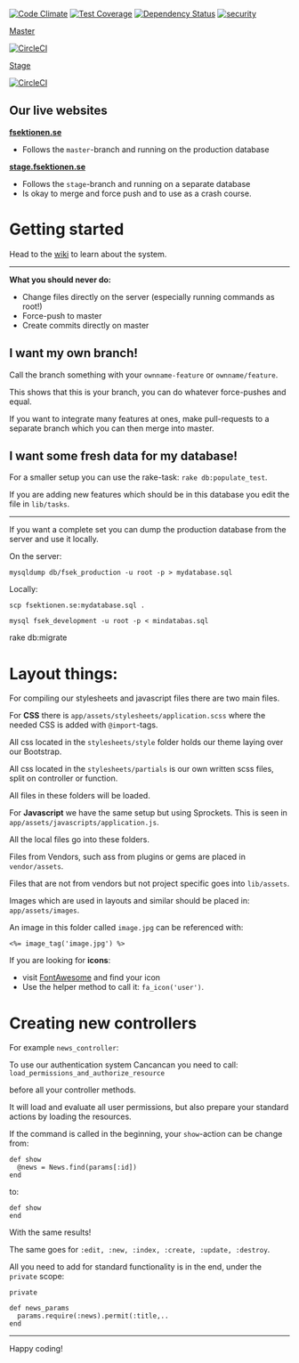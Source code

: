 [![Code Climate](https://codeclimate.com/github/fsek/web/badges/gpa.svg)](https://codeclimate.com/github/fsek/web)
[![Test Coverage](https://codeclimate.com/github/fsek/web/badges/coverage.svg)](https://codeclimate.com/github/fsek/web)
[![Dependency Status](https://gemnasium.com/fsek/web.svg)](https://gemnasium.com/fsek/web)
[![security](https://hakiri.io/github/fsek/web/master.svg)](https://hakiri.io/github/fsek/web/master)

[Master](https://fsektionen.se)

[![CircleCI](https://circleci.com/gh/fsek/web/tree/master.svg?style=shield&circle-token=:circle-ci-badge-token)](https://circleci.com/gh/fsek/web/tree/master)

[Stage](http://stage.fsektionen.se)

[![CircleCI](https://circleci.com/gh/fsek/web/tree/stage.svg?style=shield&circle-token=:circle-ci-badge-token)](https://circleci.com/gh/fsek/web/tree/stage)

## Our live websites

__[fsektionen.se](https://fsektionen.se)__
- Follows the `master`-branch and running on the production database

__[stage.fsektionen.se](http://stage.fsektionen.se)__
- Follows the `stage`-branch and running on a separate database
- Is okay to merge and force push and to use as a crash course.


# Getting started

Head to the [wiki](https://github.com/fsek/web/wiki) to learn about the system.

---------------------

__What you should never do:__
- Change files directly on the server (especially running commands as root!)
- Force-push to master
- Create commits directly on master

I want my own branch!
----------------------

Call the branch something with your `ownname-feature` or `ownname/feature`.

This shows that this is your branch, you can do whatever force-pushes and equal.

If you want to integrate many features at ones, make pull-requests to a separate
branch which you can then merge into master.

I want some fresh data for my database!
-----------------------------------------------------

For a smaller setup you can use the rake-task:
`rake db:populate_test`.

If you are adding new features which should be in this database you edit the
file in `lib/tasks`.

----------------------

If you want a complete set you can dump the production database from the server
and use it locally.

On the server:

`mysqldump db/fsek_production -u root -p > mydatabase.sql`

Locally:

`scp fsektionen.se:mydatabase.sql .`

`mysql fsek_development -u root -p < mindatabas.sql`

rake db:migrate


Layout things:
======================
For compiling our stylesheets and javascript files there are two main files.

For **CSS** there is `app/assets/stylesheets/application.scss` where the needed
CSS is added with `@import`-tags.

All css located in the `stylesheets/style` folder holds our theme laying over
our Bootstrap.

All css located in the `stylesheets/partials` is our own written scss files,
split on controller or function.

All files in these folders will be loaded.

For **Javascript** we have the same setup but using Sprockets.
This is seen in `app/assets/javascripts/application.js`.

All the local files go into these folders.


Files from Vendors, such ass from plugins or gems are placed in `vendor/assets`.

Files that are not from vendors but not project specific goes into `lib/assets`.

Images which are used in layouts and similar should be placed in:
`app/assets/images`.

An image in this folder called `image.jpg` can be referenced with:

`<%= image_tag('image.jpg') %>`

If you are looking for **icons**:
- visit [FontAwesome](https://fortawesome.github.io/Font-Awesome/icons/) and
  find your icon
- Use the helper method to call it: `fa_icon('user')`.


Creating new controllers
=====================

For example `news_controller`:

To use our authentication system Cancancan you need to call:
`load_permissions_and_authorize_resource`

before all your controller methods.

It will load and evaluate all user permissions, but also prepare your standard
actions by loading the resources.

If the command is called in the beginning, your `show`-action can be change
from:
```
def show
  @news = News.find(params[:id])
end
```

to:

```
def show
end
```

With the same results!

The same goes for `:edit, :new, :index, :create, :update, :destroy`.

All you need to add for standard functionality is in the end, under the
`private` scope:
```
private

def news_params
  params.require(:news).permit(:title,..
end
```

---------------------

Happy coding!
